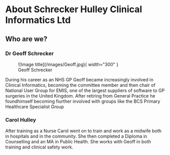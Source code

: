 # **About Schrecker Hulley Clinical Informatics Ltd**

## Who are we?


### Dr Geoff Schrecker
<figure markdown>
  ![Image title](/images/Geoff.jpg){ width="300" }
  <figcaption>Geoff Schrecker</figcaption>
</figure>

During his career as an NHS GP Geoff became increasingly involved in Clinical Informatics, becoming the committee member and then chair of National User Group for EMIS, one of the largest suppliers of software to GP surgeries in the United Kingdom. After retiring from General Practice he foundhimself becoming fiurther involved with groups like the BCS Primary Healthcare Specialist Group

### Carol Hulley

After training as a Nurse Carol went on to train and work as a midwife both in hospitals and in the community. She then completed a Diploma in Counselling and an MA in Public Health. She works with Geoff in both training and clinical safety work.
